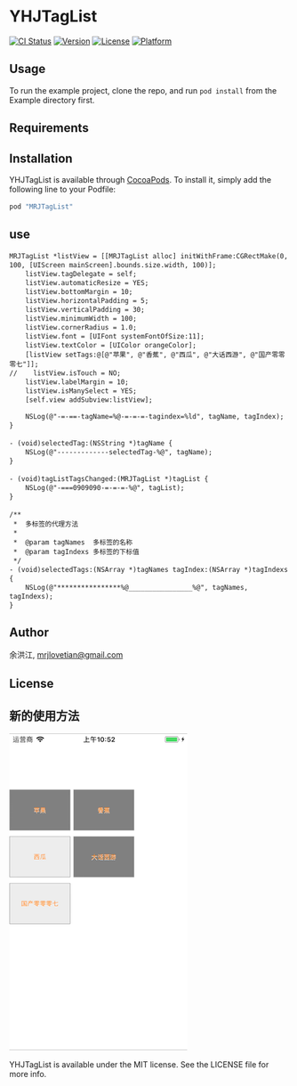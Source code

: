# YHJTagList

[![CI Status](http://img.shields.io/travis/余洪江/YHJTagList.svg?style=flat)](https://travis-ci.org/余洪江/YHJTagList)
[![Version](https://img.shields.io/cocoapods/v/YHJTagList.svg?style=flat)](http://cocoapods.org/pods/YHJTagList)
[![License](https://img.shields.io/cocoapods/l/YHJTagList.svg?style=flat)](http://cocoapods.org/pods/YHJTagList)
[![Platform](https://img.shields.io/cocoapods/p/YHJTagList.svg?style=flat)](http://cocoapods.org/pods/YHJTagList)


## Usage

To run the example project, clone the repo, and run `pod install` from the Example directory first.

## Requirements

## Installation

YHJTagList is available through [CocoaPods](http://cocoapods.org). To install
it, simply add the following line to your Podfile:

```ruby
pod "MRJTagList"
```

## use

```
MRJTagList *listView = [[MRJTagList alloc] initWithFrame:CGRectMake(0, 100, [UIScreen mainScreen].bounds.size.width, 100)];
    listView.tagDelegate = self;
    listView.automaticResize = YES;
    listView.bottomMargin = 10;
    listView.horizontalPadding = 5;
    listView.verticalPadding = 30;
    listView.minimumWidth = 100;
    listView.cornerRadius = 1.0;
    listView.font = [UIFont systemFontOfSize:11];
    listView.textColor = [UIColor orangeColor];
    [listView setTags:@[@"苹果", @"香蕉", @"西瓜", @"大话西游", @"国产零零零七"]];
//    listView.isTouch = NO;
    listView.labelMargin = 10;
    listView.isManySelect = YES;
    [self.view addSubview:listView];
```


```- (void)selectedTag:(NSString *)tagName tagIndex:(NSInteger)tagIndex {
    NSLog(@"-=-==-tagName=%@-=-=-=-tagindex=%ld", tagName, tagIndex);
}

- (void)selectedTag:(NSString *)tagName {
    NSLog(@"-------------selectedTag-%@", tagName);
}

- (void)tagListTagsChanged:(MRJTagList *)tagList {
    NSLog(@"-===0909090-=-=-=-%@", tagList);
}

/**
 *  多标签的代理方法
 *
 *  @param tagNames  多标签的名称
 *  @param tagIndexs 多标签的下标值
 */
- (void)selectedTags:(NSArray *)tagNames tagIndex:(NSArray *)tagIndexs {
    NSLog(@"****************%@________________%@", tagNames, tagIndexs);
}
```

## Author

余洪江, mrjlovetian@gmail.com

## License

## 新的使用方法
![](manySelect.png)

YHJTagList is available under the MIT license. See the LICENSE file for more info.


